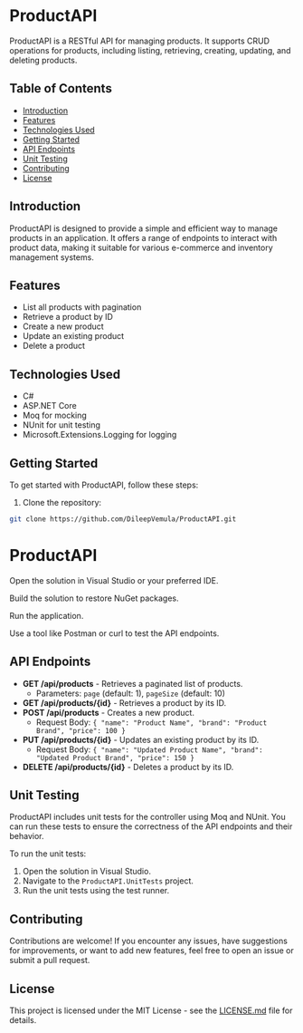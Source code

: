 # ProductAPI

ProductAPI is a RESTful API for managing products. It supports CRUD operations for products, including listing, retrieving, creating, updating, and deleting products.

## Table of Contents

- [Introduction](#introduction)
- [Features](#features)
- [Technologies Used](#technologies-used)
- [Getting Started](#getting-started)
- [API Endpoints](#api-endpoints)
- [Unit Testing](#unit-testing)
- [Contributing](#contributing)
- [License](#license)

## Introduction

ProductAPI is designed to provide a simple and efficient way to manage products in an application. It offers a range of endpoints to interact with product data, making it suitable for various e-commerce and inventory management systems.

## Features

- List all products with pagination
- Retrieve a product by ID
- Create a new product
- Update an existing product
- Delete a product

## Technologies Used

- C#
- ASP.NET Core
- Moq for mocking
- NUnit for unit testing
- Microsoft.Extensions.Logging for logging

## Getting Started

To get started with ProductAPI, follow these steps:

1. Clone the repository:

```bash
git clone https://github.com/DileepVemula/ProductAPI.git
```
# ProductAPI

Open the solution in Visual Studio or your preferred IDE.

Build the solution to restore NuGet packages.

Run the application.

Use a tool like Postman or curl to test the API endpoints.

## API Endpoints

- **GET /api/products** - Retrieves a paginated list of products.
    - Parameters: `page` (default: 1), `pageSize` (default: 10)
- **GET /api/products/{id}** - Retrieves a product by its ID.
- **POST /api/products** - Creates a new product.
    - Request Body: `{ "name": "Product Name", "brand": "Product Brand", "price": 100 }`
- **PUT /api/products/{id}** - Updates an existing product by its ID.
    - Request Body: `{ "name": "Updated Product Name", "brand": "Updated Product Brand", "price": 150 }`
- **DELETE /api/products/{id}** - Deletes a product by its ID.

## Unit Testing

ProductAPI includes unit tests for the controller using Moq and NUnit. You can run these tests to ensure the correctness of the API endpoints and their behavior.

To run the unit tests:

1. Open the solution in Visual Studio.
2. Navigate to the `ProductAPI.UnitTests` project.
3. Run the unit tests using the test runner.

## Contributing

Contributions are welcome! If you encounter any issues, have suggestions for improvements, or want to add new features, feel free to open an issue or submit a pull request.

## License

This project is licensed under the MIT License - see the [LICENSE.md](LICENSE.md) file for details.
